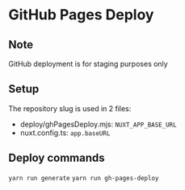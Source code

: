 # GitHub Pages Deploy

## Note
GitHub deployment is for staging purposes only

## Setup
The repository slug is used in 2 files:
- deploy/ghPagesDeploy.mjs: `NUXT_APP_BASE_URL`
- nuxt.config.ts: `app.baseURL`

## Deploy commands
`yarn run generate`
`yarn run gh-pages-deploy`